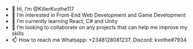 - 👋 Hi, I’m @KillerKvothe117
- 👀 I’m interested in Front-End Web Development and Game Development
- 🌱 I’m currently learning React, C# and Unity
- 💞️ I’m looking to collaborate on any projects that can help me improve my skills
- 📫 How to reach me Whatsapp: +2348128081237, Discord: kvothe#7934

<!---
KillerKvothe117/KillerKvothe117 is a ✨ special ✨ repository because its `README.md` (this file) appears on your GitHub profile.
You can click the Preview link to take a look at your changes.
--->
